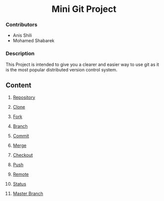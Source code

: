 # <center> Mini Git Project</center>

### Contributors

- Anis Shili
- Mohamed Shabarek

### Description

This Project is intended to give you a clearer and easier way to use git as it is the most popular distributed version control system.

## Content


1. [Repository](pages/repo.md)

1. [Clone](pages/clone.md)

1. [Fork](pages/fork.md)

1. [Branch](pages/branch.md)

1. [Commit](pages/commit.md)

1. [Merge](pages/merge.md)

1. [Checkout](pages/checkout.md)

1. [Push](pages/Pull.md)

1. [Remote](pages/remote.md)

1. [Status](pages/status.md)

1. [Master Branch](pages/master.md)
